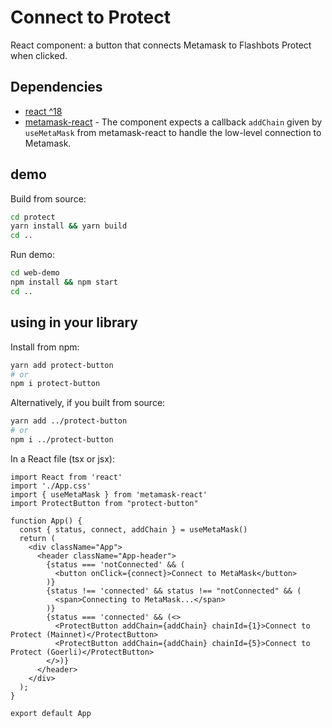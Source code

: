 # Connect to Protect

React component: a button that connects Metamask to Flashbots Protect when clicked.

## Dependencies

* [react ^18](https://reactjs.org/)
* [metamask-react](https://www.npmjs.com/package/metamask-react) - The component expects a callback `addChain` given by `useMetaMask` from metamask-react to handle the low-level connection to Metamask.

## demo

Build from source:

```sh
cd protect
yarn install && yarn build
cd ..
```

Run demo:

```sh
cd web-demo
npm install && npm start
cd ..
```

## using in your library

Install from npm:

```sh
yarn add protect-button
# or
npm i protect-button
```

Alternatively, if you built from source:

```sh
yarn add ../protect-button
# or
npm i ../protect-button
```

In a React file (tsx or jsx):

```tsx
import React from 'react'
import './App.css'
import { useMetaMask } from 'metamask-react'
import ProtectButton from "protect-button"

function App() {
  const { status, connect, addChain } = useMetaMask()
  return (
    <div className="App">
      <header className="App-header">
        {status === 'notConnected' && (
          <button onClick={connect}>Connect to MetaMask</button>
        )}
        {status !== 'connected' && status !== "notConnected" && (
          <span>Connecting to MetaMask...</span>
        )}
        {status === 'connected' && (<>
          <ProtectButton addChain={addChain} chainId={1}>Connect to Protect (Mainnet)</ProtectButton>
          <ProtectButton addChain={addChain} chainId={5}>Connect to Protect (Goerli)</ProtectButton>
        </>)}
      </header>
    </div>
  );
}

export default App
```
